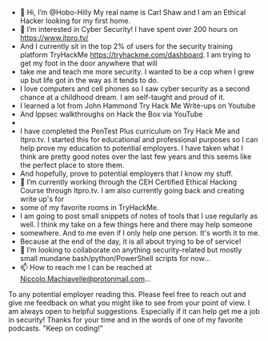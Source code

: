 - 👋 Hi, I’m @Hobo-Hilly
My real name is Carl Shaw and I am an Ethical Hacker looking for my first home.
- 👀 I’m interested in Cyber Security! I have spent over 200 hours on  https://www.itpro.tv/ 
-  And I currently sit in the top 2% of users for the security training platform TryHackMe https://tryhackme.com/dashboard. I am trying to get my foot in the door anywhere that will
-  take me and teach me more security. I wanted to be a cop when I grew up but life got in the way as it tends to do.
-  I love computers and cell phones so I saw cyber security as a second chance at a childhood dream. I am self-taught and proud of it.
-  I learned a lot from John Hammond Try Hack Me Write-ups on Youtube 
-  And Ippsec walkthroughs on Hack the Box via YouTube
-  
-  I have completed the PenTest Plus curriculum on Try Hack Me and Itpro.tv.  I started this for educational and professional purposes so I can help prove my education to potential employers. I have taken what I think are pretty good notes over the last few years and this seems like the perfect place to store them.
-  And hopefully, prove to potential employers that I know my stuff.
- 🌱 I’m currently working through the CEH Certified Ethical Hacking Course through Itpro.tv. I am also currently going back and creating write up's for 
- some of my favorite rooms in TryHackMe.
- I am going to post small snippets of notes of tools that I use regularly as well. I think my take on a few things here and there may help someone
- somewhere. And to me even if I only help one person. It's worth it to me.
- Because at the end of the day, it is all about trying to be of service! 
- 💞️ I’m looking to collaborate on anything security-related but mostly small mundane bash/python/PowerShell scripts for now...
- 📫 How to reach me I can be reached at  Niccolo.Machiavelle@protonmail.com...


 To any potential employer reading this. Please feel free to reach out and give me feedback on what you might like to see from your point of view.
 I am always open to helpful suggestions. Especially if it can help get me a job in security! Thanks for your time and in the words of one of my favorite podcasts.
  "Keep on coding!"  
<!---
Hobo-Hilly/Hobo-Hilly is a ✨ special ✨ repository because its `README.md` (this file) appears on your GitHub profile.
You can click the Preview link to take a look at your changes.
--->
